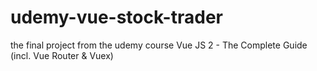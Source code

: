 # udemy-vue-stock-trader
the final project from the udemy course Vue JS 2 - The Complete Guide (incl. Vue Router &amp; Vuex)
